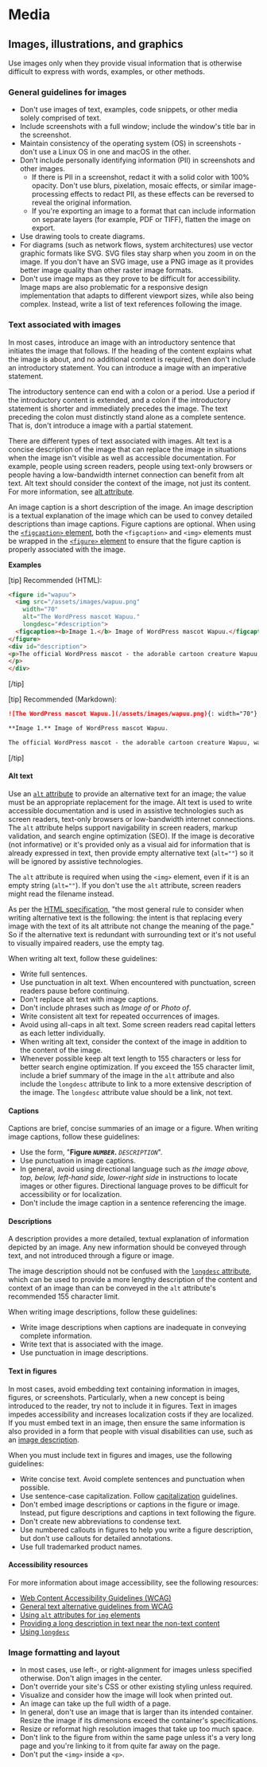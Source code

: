 # Media

## Images, illustrations, and graphics

Use images only when they provide visual information that is otherwise difficult to express with words, examples, or other methods.

### General guidelines for images

- Don't use images of text, examples, code snippets, or other media solely comprised of text.
- Include screenshots with a full window; include the window's title bar in the screenshot.
- Maintain consistency of the operating system (OS) in screenshots - don't use a Linux OS in one and macOS in the other.
- Don't include personally identifying information (PII) in screenshots and other images.
  - If there is PII in a screenshot, redact it with a solid color with 100% opacity. Don't use blurs, pixelation, mosaic effects, or similar image-processing effects to redact PII, as these effects can be reversed to reveal the original information.
  - If you're exporting an image to a format that can include information on separate layers (for example, PDF or TIFF), flatten the image on export.
- Use drawing tools to create diagrams.
- For diagrams (such as network flows, system architectures) use vector graphic formats like SVG. SVG files stay sharp when you zoom in on the image. If you don't have an SVG image, use a PNG image as it provides better image quality than other raster image formats.
- Don't use image maps as they prove to be difficult for accessibility. Image maps are also problematic for a responsive design implementation that adapts to different viewport sizes, while also being complex. Instead, write a list of text references following the image.

### Text associated with images

In most cases, introduce an image with an introductory sentence that initiates the image that follows. If the heading of the content explains what the image is about, and no additional context is required, then don't include an introductory statement. You can introduce a image with an imperative statement.

The introductory sentence can end with a colon or a period. Use a period if the introductory content is extended, and a colon if the introductory statement is shorter and immediately precedes the image. The text preceding the colon must distinctly stand alone as a complete sentence. That is, don't introduce a image with a partial statement.

There are different types of text associated with images. Alt text is a concise description of the image that can replace the image in situations when the image isn't visible as well as accessible documentation. For example, people using screen readers, people using text-only browsers or people having a low-bandwidth internet connection can benefit from alt text. Alt text should consider the context of the image, not just its content. For more information, see [alt attribute](https://wikipedia.org/wiki/Alt_attribute).

An image caption is a short description of the image. An image description is a textual explanation of the image which can be used to convey detailed descriptions than image captions. Figure captions are optional. When using the [`<figcaption>` element](https://html.spec.whatwg.org/multipage/semantics.html#the-figcaption-element), both the `<figcaption>` and `<img>` elements must be wrapped in the [`<figure>` element](https://html.spec.whatwg.org/multipage/semantics.html#the-figure-element) to ensure that the figure caption is properly associated with the image.

**Examples**  

[tip] Recommended (HTML):  
```html
<figure id="wapuu">
  <img src="/assets/images/wapuu.png"
    width="70"
    alt="The WordPress mascot Wapuu."
    longdesc="#description">
  <figcaption><b>Image 1.</b> Image of WordPress mascot Wapuu.</figcaption>
</figure>
<div id="description">
<p>The official WordPress mascot - the adorable cartoon creature Wapuu, was first revealed in 2011.
</p>
</div>
```  

[/tip]  

[tip] Recommended (Markdown):  
```markdown
![The WordPress mascot Wapuu.](/assets/images/wapuu.png){: width="70"}

**Image 1.** Image of WordPress mascot Wapuu.

The official WordPress mascot - the adorable cartoon creature Wapuu, was first revealed in 2011.
```  

[/tip]  

#### Alt text

Use an [`alt` attribute](https://html.spec.whatwg.org/multipage/embedded-content.html#alt) to provide an alternative text for an image; the value must be an appropriate replacement for the image. Alt text is used to write accessible documentation and is used in assistive technologies such as screen readers, text-only browsers or low-bandwidth internet connections. The `alt` attribute helps support navigability in screen readers, markup validation, and search engine optimization (SEO). If the image is decorative (not informative) or it's provided only as a visual aid for information that is already expressed in text, then provide empty alternative text (`alt=""`) so it will be ignored by assistive technologies.

The `alt` attribute is required when using the `<img>` element, even if it is an empty string (`alt=""`). If you don't use the `alt` attribute, screen readers might read the filename instead.  

As per the [HTML specification](https://html.spec.whatwg.org/dev/images.html#general-guidelines), "the most general rule to consider when writing alternative text is the following: the intent is that replacing every image with the text of its alt attribute not change the meaning of the page." So if the alternative text is redundant with surrounding text or it's not useful to visually impaired readers, use the empty tag.

When writing alt text, follow these guidelines:
- Write full sentences.
- Use punctuation in alt text. When encountered with punctuation, screen readers pause before continuing.
- Don't replace alt text with image captions.
- Don't include phrases such as *Image of* or *Photo of*.
- Write consistent alt text for repeated occurrences of images.
- Avoid using all-caps in alt text. Some screen readers read capital letters as each letter individually.
- When writing alt text, consider the context of the image in addition to the content of the image.
- Whenever possible keep alt text length to 155 characters or less for better search engine optimization. If you exceed the 155 character limit, include a brief summary of the image in the `alt` attribute and also include the `longdesc` attribute to link to a more extensive description of the image. The `longdesc` attribute value should be a link, not text.

#### Captions

Captions are brief, concise summaries of an image or a figure.
When writing image captions, follow these guidelines:
- Use the form,  "<b>Figure *`NUMBER`*.</b> *`DESCRIPTION`*".
- Use punctuation in image captions.
- In general, avoid using directional language such as *the image above, top, below, left-hand side, lower-right side* in instructions to locate images or other figures. Directional language proves to be difficult for accessibility or for localization.
- Don't include the image caption in a sentence referencing the image.

#### Descriptions

A description provides a more detailed, textual explanation of information depicted by an image. Any new information should be conveyed through text, and not introduced through a figure or image.

The image description should not be confused with the [`longdesc` attribute](https://www.w3.org/TR/WCAG-TECHS/H45.html), which can be used to provide a more lengthy description of the content and context of an image than can be conveyed in the `alt` attribute's recommended 155 character limit.

When writing image descriptions, follow these guidelines:
- Write image descriptions when captions are inadequate in conveying complete information.
- Write text that is associated with the image.
- Use punctuation in image descriptions.

#### Text in figures

In most cases, avoid embedding text containing information in images, figures, or screenshots. Particularly, when a new concept is being introduced to the reader, try not to include it in figures. Text in images impedes accessibility and increases localization costs if they are localized. If you must embed text in an image, then ensure the same information is also provided in a form that people with visual disabilities can use, such as an [image description](#descriptions).

When you must include text in figures and images, use the following guidelines:
- Write concise text. Avoid complete sentences and punctuation when possible.
- Use sentence-case capitalization. Follow [capitalization]() guidelines.
- Don't embed image descriptions or captions in the figure or image. Instead, put figure descriptions and captions in text following the figure.
- Don't create new abbreviations to condense text.
- Use numbered callouts in figures to help you write a figure description, but don't use callouts for detailed annotations.
- Use full trademarked product names.

#### Accessibility resources

For more information about image accessibility, see the following resources:
- [Web Content Accessibility Guidelines (WCAG)](https://www.w3.org/WAI/standards-guidelines/wcag/glance/)
- [General text alternative guidelines from WCAG](https://www.w3.org/WAI/WCAG21/quickref/?showtechniques=111#text-alternatives)
- [Using `alt` attributes for `img` elements](https://www.w3.org/WAI/WCAG21/Techniques/html/H37.html)
- [Providing a long description in text near the non-text content](https://www.w3.org/WAI/WCAG21/Techniques/general/G74.html)
- [Using `longdesc`](https://www.w3.org/WAI/WCAG21/Techniques/html/H45.html)

### Image formatting and layout

- In most cases, use left-, or right-alignment for images unless specified otherwise. Don't align images in the center.
- Don't override your site's CSS or other existing styling unless required.
- Visualize and consider how the image will look when printed out.
- An image can take up the full width of a page.
- In general, don't use an image that is larger than its intended container. Resize the image if its dimensions exceed the container's specifications.
- Resize or reformat high resolution images that take up too much space.
- Don't link to the figure from within the same page unless it's a very long page and you're linking to it from quite far away on the page.
- Don't put the `<img>` inside a `<p>`.
